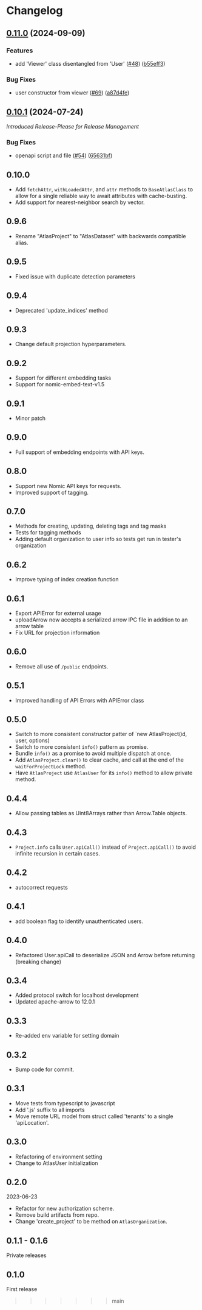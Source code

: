 # Changelog

## [0.11.0](https://github.com/nomic-ai/ts-nomic/compare/v0.10.1...v0.11.0) (2024-09-09)


### Features

* add 'Viewer' class disentangled from 'User' ([#48](https://github.com/nomic-ai/ts-nomic/issues/48)) ([b55eff3](https://github.com/nomic-ai/ts-nomic/commit/b55eff387dbbc31ef464cdf1f3cab98b5647a8fc))


### Bug Fixes

* user constructor from viewer ([#69](https://github.com/nomic-ai/ts-nomic/issues/69)) ([a87d4fe](https://github.com/nomic-ai/ts-nomic/commit/a87d4fe4c73c114ded4e896276891cf5c3fb4961))

## [0.10.1](https://github.com/nomic-ai/ts-nomic/compare/v0.10.0...v0.10.1) (2024-07-24)

_Introduced Release-Please for Release Management_

### Bug Fixes

- openapi script and file ([#54](https://github.com/nomic-ai/ts-nomic/issues/54)) ([65631bf](https://github.com/nomic-ai/ts-nomic/commit/65631bfc6649fda0b0fd9641fa1437359e199b46))

## 0.10.0

- Add `fetchAttr`, `withLoadedAttr`, and `attr` methods to `BaseAtlasClass` to allow for a single reliable
  way to await attributes with cache-busting.
- Add support for nearest-neighbor search by vector.

## 0.9.6

- Rename "AtlasProject" to "AtlasDataset" with backwards compatible alias.

## 0.9.5

- Fixed issue with duplicate detection parameters

## 0.9.4

- Deprecated 'update_indices' method

## 0.9.3

- Change default projection hyperparameters.

## 0.9.2

- Support for different embedding tasks
- Support for nomic-embed-text-v1.5

## 0.9.1

- Minor patch

## 0.9.0

- Full support of embedding endpoints with API keys.

## 0.8.0

- Support new Nomic API keys for requests.
- Improved support of tagging.

## 0.7.0

- Methods for creating, updating, deleting tags and tag masks
- Tests for tagging methods
- Adding default organization to user info so tests get run in tester's organization

## 0.6.2

- Improve typing of index creation function

## 0.6.1

- Export APIError for external usage
- uploadArrow now accepts a serialized arrow IPC file in addition to an arrow table
- Fix URL for projection information

## 0.6.0

- Remove all use of `/public` endpoints.

## 0.5.1

- Improved handling of API Errors with APIError class

## 0.5.0

- Switch to more consistent constructor patter of `new AtlasProject(id, user, options)
- Switch to more consistent `info()` pattern as promise.
- Bundle `info()` as a promise to avoid multiple dispatch at once.
- Add `AtlasProject.clear()` to clear cache, and call at the end of the `waitForProjectLock` method.
- Have `AtlasProject` use `AtlasUser` for its `info()` method to allow private method.

## 0.4.4

- Allow passing tables as Uint8Arrays rather than Arrow.Table objects.

## 0.4.3

- `Project.info` calls `User.apiCall()` instead of `Project.apiCall()` to avoid infinite recursion in certain cases.

## 0.4.2

- autocorrect requests

## 0.4.1

- add boolean flag to identify unauthenticated users.

## 0.4.0

- Refactored User.apiCall to deserialize JSON and Arrow before returning (breaking change)

## 0.3.4

- Added protocol switch for localhost development
- Updated apache-arrow to 12.0.1

## 0.3.3

- Re-added env variable for setting domain

## 0.3.2

- Bump code for commit.

## 0.3.1

- Move tests from typescript to javascript
- Add '.js' suffix to all imports
- Move remote URL model from struct called 'tenants' to a single 'apiLocation'.

## 0.3.0

- Refactoring of environment setting
- Change to AtlasUser initialization

## 0.2.0

2023-06-23

- Refactor for new authorization scheme.
- Remove build artifacts from repo.
- Change 'create_project' to be method on `AtlasOrganization`.

## 0.1.1 - 0.1.6

Private releases

## 0.1.0

First release

> > > > > > > main
